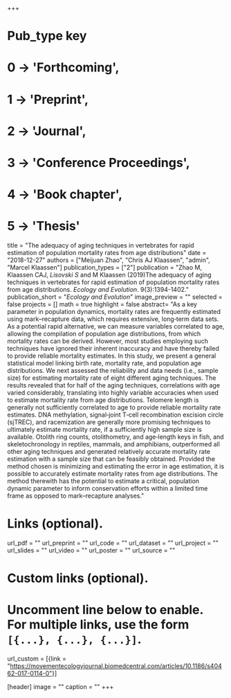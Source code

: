 +++
# Pub_type key
# 0 -> 'Forthcoming',
# 1 -> 'Preprint',
# 2 -> 'Journal',
# 3 -> 'Conference Proceedings',
# 4 -> 'Book chapter',
# 5 -> 'Thesis'
  
title = "The adequacy of aging techniques in vertebrates for rapid estimation of population mortality rates from age distributions"
date = "2018-12-27"
authors = ["Meijuan Zhao", "Chris AJ Klaassen",  "admin", "Marcel Klaassen"]
publication_types = ["2"]
publication = "Zhao M, Klaassen CAJ, *Lisovski S* and M Klaassen (2019)The adequacy of aging techniques in vertebrates for rapid estimation of population mortality rates from age distributions. _Ecology and Evolution_. 9(3):1394-1402."
publication_short = "_Ecology and Evolution_"
image_preview = ""
selected = false
projects = []
math = true
highlight = false
abstract= "As a key parameter in population dynamics, mortality rates are frequently estimated using mark–recapture data, which requires extensive, long‐term data sets. As a potential rapid alternative, we can measure variables correlated to age, allowing the compilation of population age distributions, from which mortality rates can be derived. However, most studies employing such techniques have ignored their inherent inaccuracy and have thereby failed to provide reliable mortality estimates. In this study, we present a general statistical model linking birth rate, mortality rate, and population age distributions. We next assessed the reliability and data needs (i.e., sample size) for estimating mortality rate of eight different aging techniques. The results revealed that for half of the aging techniques, correlations with age varied considerably, translating into highly variable accuracies when used to estimate mortality rate from age distributions. Telomere length is generally not sufficiently correlated to age to provide reliable mortality rate estimates. DNA methylation, signal‐joint T‐cell recombination excision circle (sjTREC), and racemization are generally more promising techniques to ultimately estimate mortality rate, if a sufficiently high sample size is available. Otolith ring counts, otolithometry, and age‐length keys in fish, and skeletochronology in reptiles, mammals, and amphibians, outperformed all other aging techniques and generated relatively accurate mortality rate estimation with a sample size that can be feasibly obtained. Provided the method chosen is minimizing and estimating the error in age estimation, it is possible to accurately estimate mortality rates from age distributions. The method therewith has the potential to estimate a critical, population dynamic parameter to inform conservation efforts within a limited time frame as opposed to mark–recapture analyses."
  
# Links (optional).
url_pdf = ""
url_preprint = ""
url_code = ""
url_dataset = ""
url_project = ""
url_slides = ""
url_video = ""
url_poster = ""
url_source = ""
  
# Custom links (optional).
#   Uncomment line below to enable. For multiple links, use the form `[{...}, {...}, {...}]`.
url_custom = [{link = "https://movementecologyjournal.biomedcentral.com/articles/10.1186/s40462-017-0114-0"}]
  
[header]
image = ""
caption = ""
+++